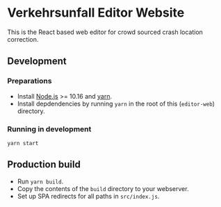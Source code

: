 # Verkehrsunfall Editor Website

This is the React based web editor for crowd sourced crash location correction.

## Development

### Preparations

- Install [Node.js](http://nodejs.org/) >= 10.16 and [yarn](https://yarnpkg.com/).
- Install depdendencies by running `yarn` in the root of this (`editor-web`) directory.

### Running in development

    yarn start

## Production build

- Run `yarn build`.
- Copy the contents of the `build` directory to your webserver.
- Set up SPA redirects for all paths in `src/index.js`.
